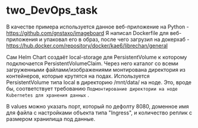 # two_DevOps_task

В качестве примера используется данное веб-приложение на Python - https://github.com/gnstaxo/imageboard
Я написал Dockerfile для веб-приложения и упаковал его в образ, после чего загрузил на докерхаб - https://hub.docker.com/repository/docker/kae6/librechan/general

Сам Helm Chart создаёт local-storage для PersistentVolume к которому подключается PersistentVolumeClaim. Через него каталог со всеми загруженными файлами/изображениями монтирована директория из контейнеров, которые крутятся на подах.
Используется PersistentVolume типа local в директорию /mnt/data/ на ноде. Это, вроде бы, соответствует требованию `Подмонтирование директории на ноде Kubernetes для хранения данных` .

В values можно указать порт, который по дефолту 8080, доменное имя для файла с настройками объекта типа "Ingress", и количество реплик с размером хранилища под данные.
